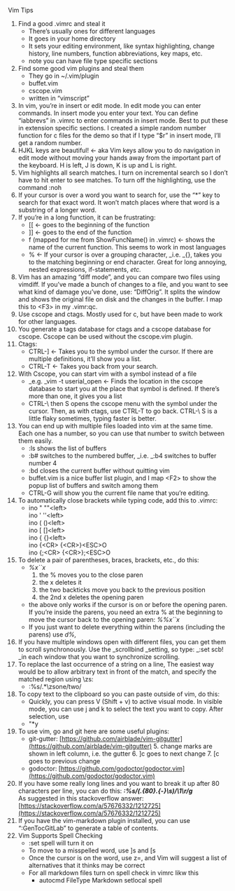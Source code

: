Vim Tips



1. Find a good .vimrc and steal it
    * There’s usually ones for different languages
    * It goes in your home directory
    * It sets your editing environment, like syntax highlighting, change history, line numbers, function abbreviations, key maps, etc.
    * note you can have file type specific sections
2. Find some good vim plugins and steal them
    * They go in ~/.vim/plugin
    * buffet.vim
    * cscope.vim
    * written in “vimscript”
3. In vim, you’re in insert or edit mode.  In edit mode you can enter commands.  In insert mode you enter your text.  You can define “iabbrevs” in .vimrc to enter commands in insert mode.  Best to put these in extension specific sections.  I created a simple random number function for c files for the demo so that if I type “$r” in insert mode, I’ll get a random number.
4. HJKL keys are beautiful! ← aka Vim keys allow you to do navigation in edit mode without moving your hands away from the important part of the keyboard. H is left, J is down, K is up and L is right.
5. Vim highlights all search matches.  I turn on incremental search so I don’t have to hit enter to see matches.  To turn off the highlighting, use the command :noh
6. If your cursor is over a word you want to search for, use the “*” key to search for that exact word.  It won’t match places where that word is a substring of a longer word.
7. If you’re in a long function, it can be frustrating:
    * [[ ← goes to the beginning of the function
    * ]] ← goes to the end of the function
    * f (mapped for me from ShowFuncName() in .vimrc) ← shows the name of the current function.  This seems to work in most languages
    * % ← If your cursor is over a grouping character, _i.e. _{}[](), takes you to the matching beginning or end character.  Great for long annoying, nested expressions, if-statements, _etc._
8. Vim has an amazing “diff mode”, and you can compare two files using vimdiff.  If you’ve made a bunch of changes to a file, and you want to see what kind of damage you’ve done, use: “DiffOrig”.  It splits the window and shows the original file on disk and the changes in the buffer.  I map this to &lt;F3> in my .vimr:qc.
9. Use cscope and ctags.  Mostly used for c, but have been made to work for other languages.
10. You generate a tags database for ctags and a cscope database for cscope.  Cscope can be used without the cscope.vim plugin.
11. Ctags:
    * CTRL-] ← Takes you to the symbol under the cursor.  If there are multiple definitions, it’ll show you a list.
    * CTRL-T ← Takes you back from your search.
12. With Cscope, you can start vim with a symbol instead of a file
    * _e.g. _vim -t userial_open ← Finds the location in the cscope database to start you at the place that symbol is defined. If there’s more than one, it gives you a list
    * CTRL-\ then S opens the cscope menu with the symbol under the cursor.  Then, as with ctags, use CTRL-T to go back. CTRL-\ S is a little flaky sometimes, typing faster is better.  
13. You can end up with multiple files loaded into vim at the same time.  Each one has a number, so you can use that number to switch between them easily.
    * :ls shows the list of buffers
    * :b# switches to the numbered buffer, _i.e. _:b4 switches to buffer number 4
    * :bd closes the current buffer without quitting vim
    * buffet.vim is a nice buffer list plugin, and I map &lt;F2> to show the popup list of buffers and switch among them
    * CTRL-G will show you the current file name that you’re editing.
14. To automatically close brackets while typing code, add this to .vimrc:
    * ino " ""&lt;left> \
ino ' ''&lt;left> \
ino ( ()&lt;left> \
ino [ []&lt;left> \
ino { {}&lt;left> \
ino {&lt;CR> {&lt;CR>}&lt;ESC>O \
ino {;&lt;CR> {&lt;CR>};&lt;ESC>O
15. To delete a pair of parentheses, braces, brackets, etc., do this:
    * _%x``x_
        1. the % moves you to the close paren
        2. the x deletes it
        3. the two backticks move you back to the previous position
        4. the 2nd x deletes the opening paren
    * the above only works if the cursor is on or before the opening paren.  If you’re inside the parens, you need an extra % at the beginning to move the cursor back to the opening paren: _%%x``x_ 
    * If you just want to delete everything within the parens (including the parens) use _d%,_
16. If you have multiple windows open with different files, you can get them to scroll synchronously.  Use the _scrollbind _setting, so type: _:set scb! _in each window that you want to synchronize scrolling.
17. To replace the last occurrence of a string on a line, The easiest way would be to allow arbitrary text in front of the match, and specify the matched region using \zs:
    * :%s/.*\zsone/two/
18. To copy text to the clipboard so you can paste outside of vim, do this: 
    * Quickly, you can press V (Shift + v) to active visual mode. In visible mode, you can use j and k to select the text you want to copy. After selection, use
    * "*y
19. To use vim, go and git here are some useful plugins:
    * git-gutter: [https://github.com/airblade/vim-gitgutter](https://github.com/airblade/vim-gitgutter)
        5. change marks are shown in left column, i.e. the gutter
        6. ]c goes to next change
        7. [c goes to previous change
    * godoctor: [https://github.com/godoctor/godoctor.vim](https://github.com/godoctor/godoctor.vim)
20. If you have some really long lines and you want to break it up after 80 characters per line, you can do this: **_:%s/\(.\{80\}.\{-}\s\)/\1\r/g_** \
As suggested in this stackoverflow answer:  [https://stackoverflow.com/a/57676332/1212725](https://stackoverflow.com/a/57676332/1212725)
21. If you have the vim-markdown plugin installed, you can use “:GenTocGitLab” to generate a table of contents.
22. Vim Supports Spell Checking
    * :set spell will turn it on
    * To move to a misspelled word, use ]s and [s
    * Once the cursor is on the word, use z=, and Vim will suggest a list of alternatives that it thinks may be correct
    *   For all markdown files turn on spell check in vimrc likw this
        * autocmd FileType Markdown setlocal spell
